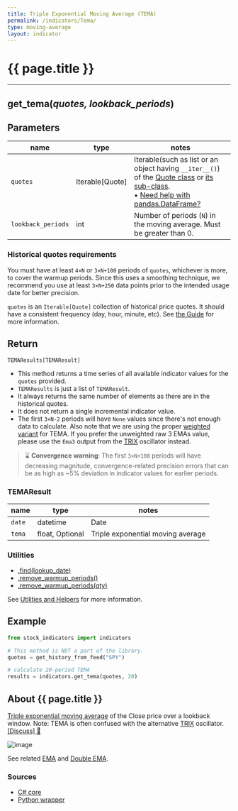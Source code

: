 ```yaml
---
title: Triple Exponential Moving Average (TEMA)
permalink: /indicators/Tema/
type: moving-average
layout: indicator
---
```


# {{ page.title }}

<hr>

## **get_tema**(*quotes, lookback_periods*)

## Parameters

| name | type | notes
| -- |-- |--
| `quotes` | Iterable[Quote] | Iterable(such as list or an object having `__iter__()`) of the [Quote class]({{site.baseurl}}/guide/#historical-quotes) or [its sub-class]({{site.baseurl}}/guide/#using-custom-quote-classes). <br><span class='qna-dataframe'> • [Need help with pandas.DataFrame?]({{site.baseurl}}/guide/#using-pandasdataframe)</span>
| `lookback_periods` | int | Number of periods (`N`) in the moving average.  Must be greater than 0.

### Historical quotes requirements

You must have at least `4×N` or `3×N+100` periods of `quotes`, whichever is more, to cover the warmup periods.  Since this uses a smoothing technique, we recommend you use at least `3×N+250` data points prior to the intended usage date for better precision.

`quotes` is an `Iterable[Quote]` collection of historical price quotes.  It should have a consistent frequency (day, hour, minute, etc).  See [the Guide]({{site.baseurl}}/guide/#historical-quotes) for more information.

## Return

```python
TEMAResults[TEMAResult]
```

- This method returns a time series of all available indicator values for the `quotes` provided.
- `TEMAResults` is just a list of `TEMAResult`.
- It always returns the same number of elements as there are in the historical quotes.
- It does not return a single incremental indicator value.
- The first `3×N-2` periods will have `None` values since there's not enough data to calculate.  Also note that we are using the proper [weighted variant](https://en.wikipedia.org/wiki/Triple_exponential_moving_average) for TEMA.  If you prefer the unweighted raw 3 EMAs value, please use the `Ema3` output from the [TRIX](../Trix#content) oscillator instead.

> :hourglass: **Convergence warning**: The first `3×N+100` periods will have decreasing magnitude, convergence-related precision errors that can be as high as ~5% deviation in indicator values for earlier periods.

### TEMAResult

| name | type | notes
| -- |-- |--
| `date` | datetime | Date
| `tema` | float, Optional | Triple exponential moving average

### Utilities

- [.find(lookup_date)]({{site.baseurl}}/utilities#find-indicator-result-by-date)
- [.remove_warmup_periods()]({{site.baseurl}}/utilities#remove-warmup-periods)
- [.remove_warmup_periods(qty)]({{site.baseurl}}/utilities#remove-warmup-periods)

See [Utilities and Helpers]({{site.baseurl}}/utilities#utilities-for-indicator-results) for more information.

## Example

```python
from stock_indicators import indicators

# This method is NOT a part of the library.
quotes = get_history_from_feed("SPY")

# calculate 20-period TEMA
results = indicators.get_tema(quotes, 20)
```

## About {{ page.title }}

[Triple exponential moving average](https://en.wikipedia.org/wiki/Triple_exponential_moving_average) of the Close price over a lookback window.
Note: TEMA is often confused with the alternative [TRIX](../Trix#content) oscillator.
[[Discuss] :speech_balloon:]({{site.github.base_repository_url}}/discussions/256 "Community discussion about this indicator")

![image]({{site.charturl}}/Tema.png)

See related [EMA](../Ema#content) and [Double EMA](../Dema#content).

### Sources

- [C# core]({{site.base_sourceurl}}/s-z/Tema/Tema.cs)
- [Python wrapper]({{site.sourceurl}}/tema.py)
